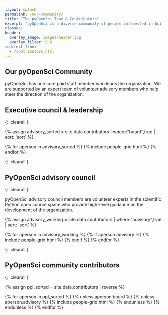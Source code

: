 ```yaml
---
layout: splash
permalink: /our-community/
title: "The pyOpenSci Team & Contributors"
excerpt: "pyOpenSci is a diverse community of people interested in building a community of practice around scientific software written in Python."
classes:
header:
  overlay_image: images/header.jpg
  overlay_filter: 0.6
redirect_from:
  - /contributors.html
---
```


## Our pyOpenSci Community

<!--
{{ site.data.contributors | size }} people have contributed to pyOpenSci as
of today!
TODO add this advisory committee role to the governance
-->

pyOpenSci has one core paid staff member who leads the organization. We are supported
by an expert team of volunteer advisory members who help steer the direction of the organization.

## Executive council & leadership

{: .clearall }

{% assign advisory_sorted = site.data.contributors | where:"board",true | sort: 'sort' %}

<div class="entries-grid">
{% for aperson in advisory_sorted %}
  {% include people-grid.html  %}
{% endfor %}
</div>

{: .clearall }

## PyOpenSci advisory council

{: .clearall }

pyOpenSci advisory council members are volunteer experts in the scientific
Python open source space who provide high-level guidance on the development of
the organization.

{% assign advisory_working = site.data.contributors | where:"advisory",true | sort: 'sort' %}

<div class="entries-grid">
{% for aperson in advisory_working %}
  {% if aperson.advisory %}
    {% include people-grid.html  %}
 {% endif %}
{% endfor %}
</div>

{: .clearall }

## PyOpenSci community contributors

{: .clearall }

{% assign ppl_sorted = site.data.contributors | reverse %}

<div class="entries-grid">
{% for aperson in ppl_sorted %}
  {% unless aperson.board %}
  {% unless aperson.advisory %}
    {% include people-grid.html  %}
  {% endunless %}
  {% endunless %}
{% endfor %}
</div>
